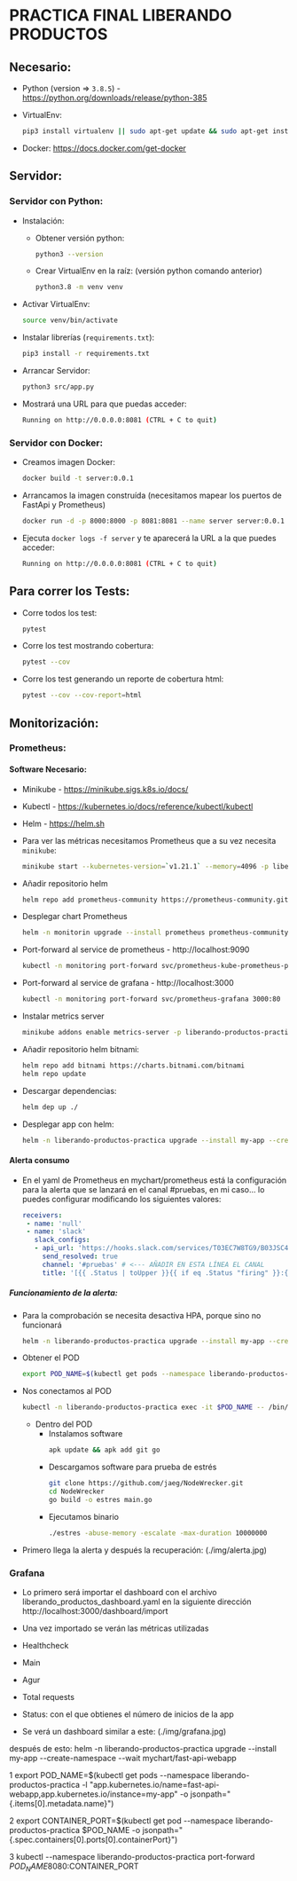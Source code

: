 # PRACTICA FINAL LIBERANDO PRODUCTOS

## Necesario:
 * Python (version => `3.8.5`) - https://python.org/downloads/release/python-385
 * VirtualEnv:

    ```sh
    pip3 install virtualenv || sudo apt-get update && sudo apt-get install -y python3.8-venv
    ```
 
 * Docker: https://docs.docker.com/get-docker


## Servidor:

### Servidor con Python:

 * Instalación: 
   * Obtener versión python: 
    
      ```sh
      python3 --version
      ```

   * Crear VirtualEnv en la raíz: (versión python comando anterior) 

      ```sh
      python3.8 -m venv venv
      ```

 * Activar VirtualEnv: 

    ```sh
    source venv/bin/activate
    ```

 * Instalar librerías (`requirements.txt`):

    ```sh
    pip3 install -r requirements.txt
    ```

 * Arrancar Servidor:

    ```sh
    python3 src/app.py
    ```
 * Mostrará una URL para que puedas acceder:
  
    ```sh
    Running on http://0.0.0.0:8081 (CTRL + C to quit)
    ```

### Servidor con Docker:

 * Creamos imagen Docker:

    ```sh
    docker build -t server:0.0.1
    ```

 * Arrancamos la imagen construída (necesitamos mapear los puertos de FastApi y Prometheus)

    ```sh
    docker run -d -p 8000:8000 -p 8081:8081 --name server server:0.0.1

 * Ejecuta `docker logs -f server` y te aparecerá la URL a la que puedes acceder:

     ```sh
    Running on http://0.0.0.0:8081 (CTRL + C to quit)
    ```

## Para correr los Tests:

 * Corre todos los test:
   
   ```sh
   pytest
   ``` 

 * Corre los test mostrando cobertura:
   
   ```sh
   pytest --cov
   ```

 * Corre los test generando un reporte de cobertura html:

   ```sh
   pytest --cov --cov-report=html
   ```

## Monitorización:

### Prometheus:
#### Software Necesario:
 * Minikube - https://minikube.sigs.k8s.io/docs/
 * Kubectl - https://kubernetes.io/docs/reference/kubectl/kubectl
 * Helm - https://helm.sh

 * Para ver las métricas necesitamos Prometheus que a su vez necesita `minikube`:
   ```sh
   minikube start --kubernetes-version=`v1.21.1` --memory=4096 -p liberando-productos-practica
   ```

 * Añadir repositorio helm
   ```sh
   helm repo add prometheus-community https://prometheus-community.github.io/helm-charts
   ```

 * Desplegar chart Prometheus
   ```sh
   helm -n monitorin upgrade --install prometheus prometheus-community/kube-prometheus-stack -f ./helm/kube-prometheus-stack/custom_values_prometheus.yaml --create-namespace --wait --version 34.1.1

 * Port-forward al service de prometheus - http://localhost:9090
   ```sh
   kubectl -n monitoring port-forward svc/prometheus-kube-prometheus-prometheus 9090:9090
   ```

 * Port-forward al service de grafana - http://localhost:3000
   ```sh
   kubectl -n monitoring port-forward svc/prometheus-grafana 3000:80
   ```
 
 * Instalar metrics server
   ```sh
   minikube addons enable metrics-server -p liberando-productos-practica
   ```

 * Añadir repositorio helm bitnami:
   ```sh
   helm repo add bitnami https://charts.bitnami.com/bitnami
   helm repo update
   ```

 * Descargar dependencias:
   ```sh
   helm dep up ./
   ```

 * Desplegar app con helm:
   ```sh
   helm -n liberando-productos-practica upgrade --install my-app --create-namespace --wait helm/fast-api-webapp
   ```
#### Alerta consumo

 * En el yaml de Prometheus en mychart/prometheus está la configuración para la alerta que se lanzará en el canal #pruebas, en mi caso... lo puedes configurar modificando los siguientes valores:

   ```yaml
   receivers:
    - name: 'null'
    - name: 'slack'
      slack_configs:
      - api_url: 'https://hooks.slack.com/services/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' # <--- AÑADIR EN ESTA LÍNEA EL WEBHOOK CREADO
        send_resolved: true
        channel: '#pruebas' # <--- AÑADIR EN ESTA LÍNEA EL CANAL
        title: '[{{ .Status | toUpper }}{{ if eq .Status "firing" }}:{{ .Alerts.Firing | len }}{{ end }}] Monitoring Event Notification'
   ```

##### Funcionamiento de la alerta:

 * Para la comprobación se necesita desactiva HPA, porque sino no funcionará
   ```sh
   helm -n liberando-productos-practica upgrade --install my-app --create-namespace --wait helm/fast-api-webapp --set autoscaling.enabled=false
   ```
 * Obtener el POD
   ```sh
   export POD_NAME=$(kubectl get pods --namespace liberando-productos-practica -l "app.kubernetes.io/name=fast-api-webapp,app.kubernetes.io/instance=my-app" -o jsonpath="{.items[0].metadata.name}")
   ```

 * Nos conectamos al POD
   ```sh
   kubectl -n liberando-productos-practica exec -it $POD_NAME -- /bin/sh
   ```
   * Dentro del POD
      * Instalamos software
         ```sh
         apk update && apk add git go
         ```
      * Descargamos software para prueba de estrés
         ```sh
         git clone https://github.com/jaeg/NodeWrecker.git
         cd NodeWrecker
         go build -o estres main.go
         ```
      * Ejecutamos binario
         ```sh
         ./estres -abuse-memory -escalate -max-duration 10000000
         ```
 *  Primero llega la alerta y después la recuperación:
      (./img/alerta.jpg)

### Grafana

 * Lo primero será importar el dashboard con el archivo liberando_productos_dashboard.yaml en la siguiente dirección http://localhost:3000/dashboard/import

 * Una vez importado se verán las métricas utilizadas

  * Healthcheck
  * Main
  * Agur
  * Total requests
  * Status: con el que obtienes el número de inicios de la app

  * Se verá un dashboard similar a este:
      (./img/grafana.jpg)


















después de esto:
helm -n liberando-productos-practica upgrade --install my-app --create-namespace --wait mychart/fast-api-webapp

1
export POD_NAME=$(kubectl get pods --namespace liberando-productos-practica -l "app.kubernetes.io/name=fast-api-webapp,app.kubernetes.io/instance=my-app" -o jsonpath="{.items[0].metadata.name}")

2
export CONTAINER_PORT=$(kubectl get pod --namespace liberando-productos-practica $POD_NAME -o jsonpath="{.spec.containers[0].ports[0].containerPort}")

3
kubectl --namespace liberando-productos-practica port-forward $POD_NAME 8080:$CONTAINER_PORT